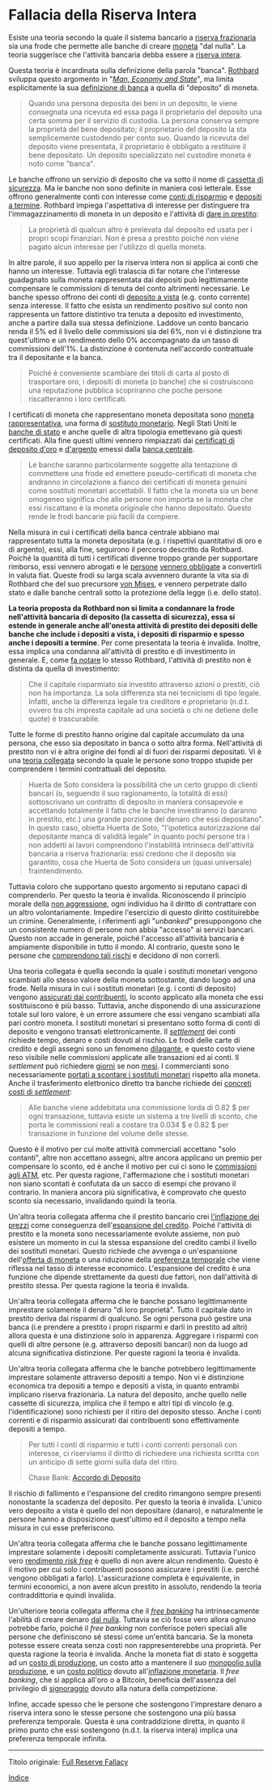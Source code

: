 # Fallacia della Riserva Intera



Esiste una teoria secondo la quale il sistema bancario a [riserva frazionaria](https://en.wikipedia.org/wiki/Fractional-reserve_banking) sia una frode che permette alle banche di creare [moneta](ch101-glossary.md#moneta) "dal nulla". La teoria suggerisce che l'attività bancaria debba essere a [riserva intera](https://en.wikipedia.org/wiki/Full-reserve_banking).

Questa teoria è incardinata sulla definizione della parola "banca". [Rothbard](https://it.wikipedia.org/wiki/Murray_Rothbard) sviluppa questo argomento in "[_Man, Economy and State_](https://mises.org/library/man-economy-and-state-power-and-market/html)", ma limita esplicitamente la sua [definizione di banca](https://mises.org/library/man-economy-and-state-power-and-market/html/pp/1086) a quella di "deposito" di moneta.

> Quando una persona deposita dei beni in un deposito, le viene consegnata una ricevuta ed essa paga il proprietario del deposito una certa somma per il servizio di custodia. La persona conserva sempre la proprietà del bene depositato; il proprietario del deposito la sta semplicemente custodendo per conto suo. Quando la ricevuta del deposito viene presentata, il proprietario è obbligato a restituire il bene depositato. Un deposito specializzato nel custodire moneta è noto come "banca".

Le banche offrono un servizio di deposito che va sotto il nome di [cassetta di sicurezza](https://it.wikipedia.org/wiki/Cassetta_di_sicurezza). Ma le banche non sono definite in maniera così letterale. Esse offrono generalmente conti con interesse come [conti di risparmio](https://en.wikipedia.org/wiki/Savings_account) e [depositi a termine](https://en.wikipedia.org/wiki/Time_deposit). Rothbard impiega l'aspettativa di interesse per distinguere  tra l'immagazzinamento di moneta in un deposito e l'attività di [dare in prestito](ch101-glossary.md#dare-in-prestito---investire):

> La proprietà di qualcun altro è prelevata dal deposito ed usata per i propri scopi finanziari. Non è presa a prestito poiché non viene pagato alcun interesse per l'utilizzo di quella moneta.

In altre parole, il suo appello per la riserva intera non si applica ai conti che hanno un interesse. Tuttavia egli tralascia di far notare che l'interesse guadagnato sulla moneta rappresentata dai depositi può legittimamente compensare le commissioni di tenuta del conto altrimenti necessarie. Le banche spesso offrono dei conti di [deposito a vista](https://en.wikipedia.org/wiki/Transaction_account) (e.g. conto corrente) senza interesse. Il fatto che esista un rendimento positivo sul conto non rappresenta un fattore distintivo tra tenuta a deposito ed investimento, anche a partire dalla sua stessa definizione. Laddove un conto bancario renda il 5% ed il livello delle commissioni sia del 6%, non vi è distinzione tra quest'ultimo e un rendimento dello 0% accompagnato da un tasso di commissioni dell'1%. La distinzione è contenuta nell'accordo contrattuale tra il depositante e la banca. 

> Poiché è conveniente scambiare dei titoli di carta al posto di trasportare oro, i depositi di moneta (o banche) che si costruiscono una reputazione pubblica scopriranno che poche persone riscatteranno i loro certificati.

I certificati di moneta che rappresentano moneta depositata sono [moneta rappresentativa](https://en.wikipedia.org/wiki/Representative_money), una forma di [sostituto monetario](https://wiki.mises.org/wiki/Money_substitutes). Negli Stati Uniti le [banche di stato](https://en.wikipedia.org/wiki/State_bank) e anche quelle di altra tipologia emettevano già questi certificati. Alla fine questi ultimi vennero rimpiazzati dai [certificati di deposito d'oro](https://en.wikipedia.org/wiki/Gold_certificate) e [d'argento](https://en.wikipedia.org/wiki/Silver_certificate) emessi dalla [banca centrale](https://it.wikipedia.org/wiki/Banca_centrale).

> Le banche saranno particolarmente soggette alla tentazione di commettere una frode ed emettere pseudo-certificati di moneta che andranno in circolazione a fianco dei certificati di moneta genuini come sostituti monetari accettabili. Il fatto che la moneta sia un bene omogeneo significa che alle persone non importa se la moneta che essi riscattano è la moneta originale che hanno depositato. Questo rende le frodi bancarie più facili da compiere.

Nella misura in cui i certificati della banca centrale abbiano mai rappresentato tutta la moneta depositata (e.g. i rispettivi quantitativi di oro e di argento), essi, alla fine, seguirono il percorso descritto da Rothbard. Poiché la quantità di tutti i certificati divenne troppo grande per supportare rimborso, essi vennero abrogati e le [persone](ch101-glossary.md#persona) [vennero obbligate](https://en.wikipedia.org/wiki/Gold_Reserve_Act) a convertirli in valuta fiat. Queste frodi su larga scala avvennero durante la vita sia di Rothbard che del suo precursore [von Mises](https://it.wikipedia.org/wiki/Ludwig_von_Mises), e vennero perpetrate dallo stato e dalle banche centrali sotto la protezione della legge (i.e. dello stato).

**La teoria proposta da Rothbard non si limita a condannare la frode nell'attività bancaria di deposito (la cassetta di sicurezza), essa si estende in generale anche all'onesta attività di prestito dei depositi delle banche che include i depositi a vista, i depositi di risparmio e spesso anche i depositi a termine**. Per come presentata la teoria è invalida. Inoltre, essa implica una condanna all'attività di prestito e di investimento in generale. E, come [fa notare](https://mises.org/library/man-economy-and-state-power-and-market/html/p/996) lo stesso Rothbard, l'attività di prestito non è distinta da quella di investimento:

> Che il capitale risparmiato sia investito attraverso azioni o prestiti, ciò non ha importanza. La sola differenza sta nei tecnicismi di tipo legale. Infatti, anche la differenza legale tra creditore e proprietario (n.d.t. ovvero tra chi impresta capitale ad una società o chi ne detiene delle quote) è trascurabile.

Tutte le forme di prestito hanno origine dal capitale accumulato da una persona, che esso sia depositato in banca o sotto altra forma. Nell'attività di prestito non vi è altra origine dei fondi al di fuori dei risparmi depositati. Vi è una [teoria collegata](https://en.wikipedia.org/wiki/Jes%C3%BAs_Huerta_de_Soto#Austrian_business_cycle_and_full_reserve_banking) secondo la quale le persone sono troppo stupide per comprendere i termini contrattuali del deposito.

> Huerta de Soto considera la possibilità che un certo gruppo di clienti bancari (o, seguendo il suo ragionamento, la totalità di essi) sottoscrivano un contratto di deposito in maniera consapevole e accettando totalmente il fatto che le banche investiranno (o daranno in prestito, etc.) una grande porzione del denaro che essi depositano". In questo caso, obietta Huerta de Soto, "l'ipotetica autorizzazione dal depositante manca di validità legale" in quanto pochi persone tra i non addetti ai lavori comprendono l'instabilità intrinseca dell'attività bancaria a riserva frazionaria: essi credono che il deposito sia garantito, cosa che Huerta de Soto considera un (quasi universale) fraintendimento.

Tuttavia coloro che supportano questo argomento si reputano capaci di comprenderlo. Per questo la teoria è invalida. Riconoscendo il principio morale della [non aggressione](https://it.wikipedia.org/wiki/Principio_di_non_aggressione), ogni individuo ha il diritto di contrattare con un altro volontariamente. Impedire l'esercizio di questo diritto costituirebbe un crimine. Generalmente, i riferimenti agli "_unbanked_" presuppongono  che un consistente numero di persone non abbia "accesso" ai servizi bancari. Questo non accade in generale, poiché l'accesso all'attività bancaria è ampiamente disponibile in tutto il mondo. Al contrario, queste sono le persone che [comprendono tali rischi](https://www.reuters.com/article/zimbabwe-crisis-cbank/zimbabwe-c-bank-says-raided-private-bank-accounts-idUSLK23553320090420) e decidono di non correrli.

Una teoria collegata è quella secondo la quale i sostituti monetari vengono scambiati allo stesso valore della moneta sottostante, dando luogo ad una frode. Nella misura in cui i sostituti monetari (e.g. i conti di deposito) vengono [assicurati dai contribuenti](https://www.fdic.gov/), lo sconto applicato alla moneta che essi sostituiscono è più basso. Tuttavia, anche disponendo di una assicurazione totale sul loro valore, è un errore assumere che essi vengano scambiati alla pari contro moneta. I sostituti monetari si presentano sotto forma di conti di deposito e vengono transati elettronicamente. Il [_settlement_](https://en.wikipedia.org/wiki/Settlement_(finance)) dei conti richiede tempo, denaro e costi dovuti al rischio. Le frodi delle carte di credito e degli assegni sono un fenomeno [dilagante](https://en.wikipedia.org/wiki/Credit_card_fraud), e questo costo viene reso visibile nelle commissioni applicate alle transazioni ed ai conti. Il _settlement_ può richiedere [giorni](https://en.wikipedia.org/wiki/Cheque_clearing) se non [mesi](https://en.wikipedia.org/wiki/Chargeback). I commercianti sono necessariamente [portati a scontare i sostituti monetari](https://en.wikipedia.org/wiki/Merchant_account#Discount_rates) rispetto alla moneta. Anche il trasferimento elettronico diretto tra banche richiede dei [concreti costi di _settlement_](https://en.wikipedia.org/wiki/Fedwire):

> Alle banche viene addebitata una commissione lorda di 0.82 $ per ogni transazione, tuttavia esiste un sistema a tre livelli di sconto, che porta le commissioni reali a costare tra 0.034 $ e 0.82 $ per transazione in funzione del volume delle stesse.

Questo è il motivo per cui molte attività commerciali accettano "solo contanti", altre non accettano assegni, altre ancora applicano un premio per compensare lo sconto, ed è anche il motivo per cui ci sono le [commissioni agli ATM](https://en.wikipedia.org/wiki/ATM_usage_fees), etc. Per questa ragione, l'affermazione che i sostituti monetari non siano scontati è confutata da un sacco di esempi che provano il contrario. In maniera ancora più significativa, è comprovato che questo sconto sia necessario, invalidando quindi la teoria.

Un'altra teoria collegata afferma che il prestito bancario crei [l'inflazione dei prezzi](https://en.wikipedia.org/wiki/Inflation) come conseguenza dell'[espansione del credito](ch046-credit-expansion-fallacy.md). Poiché l'attività di prestito e la moneta sono necessariamente evolute assieme, non può esistere un momento in cui la stessa espansione del credito cambi il livello dei sostituti monetari. Questo richiede che avvenga o un'espansione dell'[offerta di moneta](https://en.wikipedia.org/wiki/Gold_mining) o una riduzione della [preferenza temporale](ch085-time-preference-fallacy.md) che viene riflessa nel tasso di interesse economico. L'espansione del credito è una funzione che dipende strettamente da questi due fattori, non dall'attività di prestito stessa. Per questa ragione la teoria è invalida.

Un'altra teoria collegata afferma che le banche possano legittimamente imprestare solamente il denaro "di loro proprietà". Tutto il capitale dato in prestito deriva dai risparmi di qualcuno. Se ogni persona può gestire una banca (i.e prendere a prestito i propri risparmi e darli in prestito ad altri) allora questa è una distinzione solo in apparenza. Aggregare i risparmi con quelli di altre persone (e.g. attraverso depositi bancari) non da luogo ad alcuna significativa distinzione. Per queste ragioni la teoria è invalida.

Un'altra teoria collegata afferma che le banche potrebbero legittimamente imprestare solamente attraverso depositi a tempo. Non vi è distinzione economica tra depositi a tempo e depositi a vista, in quanto entrambi implicano riserva frazionaria. La natura del deposito, anche quello nelle cassette di sicurezza, implica che il tempo e altri tipi di vincolo (e.g. l'identificazione) sono richiesti per il ritiro del deposito stesso. Anche i conti correnti e di risparmio assicurati dai contribuenti sono effettivamente depositi a tempo. 

> Per tutti i conti di risparmio e tutti i conti correnti personali con interesse, ci riserviamo il diritto di richiedere una richiesta scritta con un anticipo di sette giorni sulla data del ritiro.
>
> Chase Bank: [Accordo di Deposito](https://www.chase.com/content/dam/chasecom/en/checking/documents/deposit_account_agreement.pdf)

Il rischio di fallimento e l'espansione del credito rimangono sempre presenti nonostante la scadenza del deposito. Per questo la teoria è invalida. L'unico vero deposito a vista è quello del non depositare (danaro), e naturalmente le persone hanno a disposizione quest'ultimo ed il deposito a tempo nella misura in cui esse preferiscono.

Un'altra teoria collegata afferma che le banche possano legittimamente imprestare solamente i depositi completamente assicurati. Tuttavia l'unico vero [rendimento _risk free_](ch078-risk-free-return-fallacy.md) è quello di non avere alcun rendimento. Questo è il motivo per cui solo i contribuenti possono assicurare i prestiti (i.e. perché vengono obbligati a farlo). L'assicurazione completa è equivalente, in termini economici, a non avere alcun prestito in assoluto, rendendo la teoria contraddittoria e quindi invalida.

Un'ulteriore teoria collegata afferma che il [_free banking_](https://en.wikipedia.org/wiki/Free_banking) ha intrinsecamente l'abilità di creare denaro [dal nulla](ch084-thin-air-fallacy.md). Tuttavia se ciò fosse vero allora ognuno potrebbe farlo, poiché il _free banking_ non conferisce poteri speciali alle persone che definiscono sé stessi come un'entità bancaria. Se la moneta potesse essere creata senza costi non rappresenterebbe una proprietà. Per questa ragione la teoria è invalida. Anche la moneta fiat di stato è soggetta ad un [costo di produzione](https://www.federalreserve.gov/faqs/currency_12771.htm), un costo atto a mantenere il suo [monopolio sulla produzione](https://en.wikipedia.org/wiki/Counterfeit), e un [costo politico](https://it.wikipedia.org/wiki/Crisi_in_Venezuela) dovuto all'[inflazione monetaria](https://en.wikipedia.org/wiki/Monetary_inflation). Il _free banking_, che si applica all'oro o a Bitcoin, beneficia dell'assenza del privilegio di [signoraggio](https://it.wikipedia.org/wiki/Signoraggio) dovuto alla natura della competizione.

Infine, accade spesso che le persone che sostengono l'imprestare denaro a riserva intera sono le stesse persone che sostengono una più bassa preferenza temporale. Questa è una contraddizione diretta, in quanto il primo punto che essi sostengono (n.d.t. la riserva intera) implica una preferenza temporale infinita.

---

Titolo originale: [Full Reserve Fallacy](https://github.com/libbitcoin/libbitcoin-system/wiki/Full-Reserve-Fallacy)

[Indice](/README.md)









